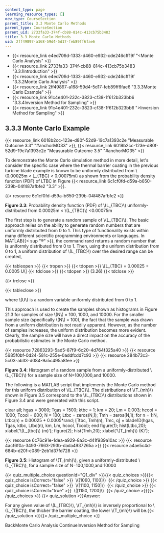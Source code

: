 ```yaml
---
content_type: page
learning_resource_types: []
ocw_type: CourseSection
parent_title: 3.3 Monte Carlo Methods
parent_type: CourseSection
parent_uid: 2733fa33-374f-cb88-814c-413cb75b3483
title: 3.3 Monte Carlo Methods
uid: 2ff49897-a168-59d4-5d17-feb89ff6fae6
---
```


*   {{< resource_link e4ed709d-1333-d460-e932-cde246cff19f "\<Monte Carlo Analysis" >}}
*   {{< resource_link 2733fa33-374f-cb88-814c-413cb75b3483 "3.3.1Introduction" >}}
*   {{< resource_link e4ed709d-1333-d460-e932-cde246cff19f "3.3.2Monte Carlo Analysis" >}}
*   {{< resource_link 2ff49897-a168-59d4-5d17-feb89ff6fae6 "3.3.3Monte Carlo Example" >}}
*   {{< resource_link 91c4e401-232c-3823-cf38-1f612b323bb6 "3.3.4Inversion Method for Sampling" >}}
*   {{< resource_link 91c4e401-232c-3823-cf38-1f612b323bb6 "\>Inversion Method for Sampling" >}}

3.3.3 Monte Carlo Example
-------------------------

{{< resource_link 6018b2cc-123e-d80f-52d9-19c7a1393c2e "Measurable Outcome 3.3" "#anchorMO33" >}}, {{< resource_link 6018b2cc-123e-d80f-52d9-19c7a1393c2e "Measurable Outcome 3.5" "#anchorMO35" >}}

To demonstrate the Monte Carlo simulation method in more detail, let's consider the specific case where the thermal barrier coating in the previous turbine blade example is known to be uniformly distributed from \\(0.00025m \< L\_{TBC} \< 0.00075m\\) as shown from the probability density function (PDF) of LTBC in Figure {{< resource_link 6c1cf0fd-d59a-b650-239b-04f487afbfe2 "3.3" >}}.

{{< resource 6c1cf0fd-d59a-b650-239b-04f487afbfe2 >}}

**Figure 3.3**: Probability density function (PDF) of \\(L\_{TBC}\\) uniformly-distributed from 0.00025m \< \\(L\_{TBC}\\) \<0.00075m

The first step is to generate a random sample of \\(L\_{TBC}\\). The basic approach relies on the ability to generate random numbers that are uniformly distributed from 0 to 1. This type of functionality exists within many different scientific programming environments or languages. In MATLAB{{< sup "®" >}}, the command rand returns a random number that is uniformly distributed from 0 to 1. Then, using the uniform distribution from 0 to 1, a uniform distribution of \\(L\_{TBC}\\) over the desired range can be created,

{{< tableopen >}}
{{< tropen >}}
{{< tdopen >}}
\\\[L\_{TBC} = 0.00025 + 0.0005 U\\\]
{{< tdclose >}}
{{< tdopen >}}
(3.26)
{{< tdclose >}}

{{< trclose >}}

{{< tableclose >}}

where \\(U\\) is a random variable uniformly distributed from 0 to 1.

This approach is used to create the samples shown as histograms in Figure 21.3 for samples of size \\(N\\) = 100, 1000, and 10000. For the smaller sample size (specifically \\(N\\) = 100), the fact that the sample was drawn from a uniform distribution is not readily apparent. However, as the number of samples increases, the uniform distribution becomes more evident. Clearly, the sample size will have a direct impact on the accuracy of the probabilistic estimates in the Monte Carlo method.

{{< resource 72863293-5ad5-87f9-6c20-4d764f325a40 >}} {{< resource 5685f0bf-0d24-581c-255e-0addfcdd7c93 >}} {{< resource 284b73c3-5c03-ab33-d084-9a5c495a8fee >}}

**Figure 3.4**: Histogram of a random sample from a uniformly-distributed \\(L\_{TBC}\\) for a sample size of N=100,1000,and 10000.

The following is a MATLAB script that implements the Monte Carlo method for this uniform distribution of \\(L\_{TBC}\\). The distributions of \\(T\_{mh}\\) shown in Figure 3.5 correspond to the \\(L\_{TBC}\\) distributions shown in Figure 3.4 and were generated with this script.

clear all; 
hgas = 3000; 
Tgas = 1500; 
ktbc = 1; 
km = 20; 
Lm = 0.003; 
hcool = 1000; 
Tcool = 600; 
N = 100; 
Ltbc = zeros(N,1); 
Tmh = zeros(N,1); 
for n = 1:N, Ltbc(n) = 0.00025 + 0.0005\*rand; 
\[Ttbc, Tmh(n), Tmc, q\] = blade1D(hgas, Tgas, ktbc, Ltbc(n), km, Lm, hcool, Tcool); 
end figure(1); 
hist(Ltbc,20); 
xlabel('\\(L\_{tbc}\\) (m)'); 
figure(2); 
hist(Tmh,20); 
xlabel('\\(T\_{mh}\\) (K)'); 

{{< resource 6c76c91e-1dea-a929-8a3c-d41f939a10ac >}} {{< resource 4acf6f0a-3493-7663-293b-dada4937265a >}} {{< resource a4ae5c4d-684b-d20f-c089-2eb1d37fd728 >}}

**Figure 3.5**: Histogram of \\(T\_{mh}\\), given a uniformly-distributed \\(L\_{TBC}\\), for a sample size of N=100,1000,and 10000

{{< quiz_multiple_choice questionId="Q1_div" >}}{{< quiz_choices >}}{{< quiz_choice isCorrect="false" >}}&nbsp; \\(\[1060, 1100\]\\) &nbsp;{{< /quiz_choice >}}
{{< quiz_choice isCorrect="false" >}}&nbsp; \\(\[1100, 1150\]\\) &nbsp;{{< /quiz_choice >}}
{{< quiz_choice isCorrect="true" >}}&nbsp; \\(\[1150, 1200\]\\) &nbsp;{{< /quiz_choice >}}{{< /quiz_choices >}}
{{< quiz_solution >}}Answer:

For any given value of \\(L\_{TBC}\\), \\(T\_{mh}\\) is inversely proportional to \\(L\_{TBC}\\), the thicker the barrier coating, the lower \\(T\_{mh}\\) will be.{{< /quiz_solution >}}{{< /quiz_multiple_choice >}}

BackMonte Carlo Analysis ContinueInversion Method for Sampling